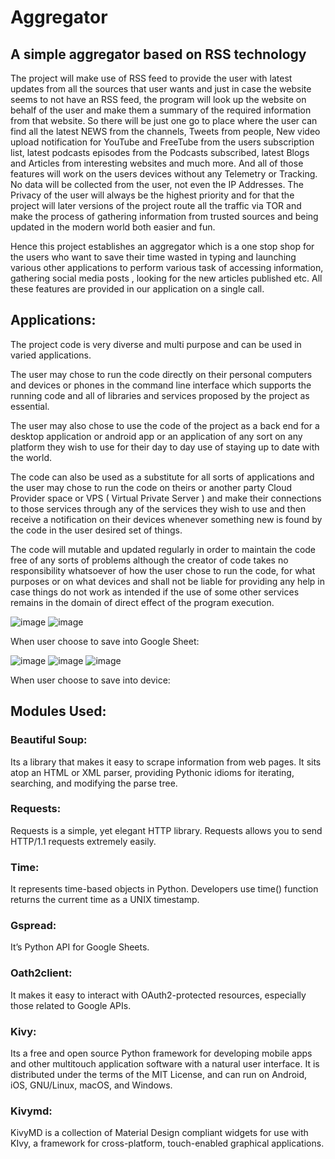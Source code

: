 # Aggregator
## A simple aggregator based on RSS technology 

The project will make use of RSS feed to provide the user with latest updates from all the sources that user wants and just in case the website seems to not have an RSS feed, the program will look up the website on behalf of the user and make them a summary of the required information from that website. So there will be just one go to place where the user can find all the latest NEWS from the channels, Tweets from people, New video upload notification for YouTube and FreeTube from the users subscription list, latest podcasts episodes from the Podcasts subscribed, latest Blogs and Articles from interesting websites and much more. And all of those features will work on the users devices without any Telemetry or Tracking. No data will be collected from the user, not even the IP Addresses. The Privacy of the user will always be the highest priority and for that the project will later versions of the project route all the traffic via TOR and make the process of gathering information from trusted sources and being updated in the modern world both easier and fun.

Hence this project establishes an aggregator which is a one stop shop for the users who want to save their time wasted in typing and launching various other applications to perform various task of accessing information, gathering social media posts , looking for the new articles published etc. All these features are provided in our application on a single call.

## Applications:

The project code is very diverse and multi purpose and can be used in varied applications.

The user may chose to run the code directly on their personal computers and devices or phones in the command line interface which supports the running code and all of libraries and services proposed by the project as essential.

The user may also chose to use the code of the project as a back end for a desktop application or android app or an application of any sort on any platform they wish to use for their day to day use of staying up to date with the world.

The code can also be used as a substitute for all sorts of applications and the user may chose to run the code on theirs or another party Cloud Provider space or VPS ( Virtual Private Server ) and make their connections to those services through any of the services they wish to use and then receive a notification on their devices whenever something new is found by the code in the user desired set of things.

The code will mutable and updated regularly in order to maintain the code free of any sorts of problems although the creator of code takes no responsibility whatsoever of how the user chose to run the code, for what purposes or on what devices and shall not be liable for providing any help in case things do not work as intended if the use of some other services remains in the domain of direct effect of the program execution.

![image](https://user-images.githubusercontent.com/93835541/176898624-7398d51b-7c92-4379-9c95-3e6dba94cd84.png)
![image](https://user-images.githubusercontent.com/93835541/176898703-057696e7-1d39-4678-af68-52748732b998.png)

When user choose to save into Google Sheet:

![image](https://user-images.githubusercontent.com/93835541/176898772-80810c61-d82f-4eda-a4fa-3035fb6e76dc.png)
![image](https://user-images.githubusercontent.com/93835541/176898779-c677ac40-66ca-41f2-94b1-fc983f0fc028.png)
![image](https://user-images.githubusercontent.com/93835541/176898801-bc58136b-5d16-4204-a108-3e2737bc3bd2.png)

When user choose to save into device:

## Modules Used:
### Beautiful Soup:
Its a library that makes it easy to scrape information from web pages. It sits atop an HTML or XML parser, providing Pythonic idioms for iterating, searching, and modifying the parse tree.

### Requests:
Requests is a simple, yet elegant HTTP library. Requests allows you to send HTTP/1.1 requests extremely easily.

### Time:
It represents time-based objects in Python. Developers use time() function returns the current time as a UNIX timestamp. 

### Gspread:
It’s Python API for Google Sheets.

### Oath2client:
It makes it easy to interact with OAuth2-protected resources, especially those related to Google APIs.

### Kivy:
Its a free and open source Python framework for developing mobile apps and other multitouch application software with a natural user interface. It is distributed under the terms of the MIT License, and can run on Android, iOS, GNU/Linux, macOS, and Windows.

### Kivymd:
KivyMD is a collection of Material Design compliant widgets for use with KIvy, a framework for cross-platform, touch-enabled graphical applications.
